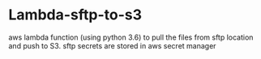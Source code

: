 # Lambda-sftp-to-s3
aws lambda function (using python 3.6) to pull the files from sftp location and push to S3. sftp secrets are stored in aws secret manager
